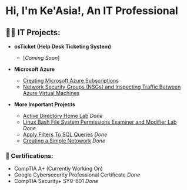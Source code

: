 <h1>Hi, I'm Ke'Asia!, An IT Professional </h1>

<h2>👩‍💻 IT Projects:</h2>

- <b> osTicket (Help Desk Ticketing System)</b>
  - [*Coming Soon*]
- <b> Microsoft Azure</b>
  - [Creating Microsoft Azure Subscriptions](https://github.com/KeasiaCyber/creating-microsoft-azure-subscriptions)
  - [Network Security Groups (NSGs) and Inspecting Traffic Between Azure Virtual Machines](https://github.com/KeasiaCyber/Network-Security-Groups-(NSGs)-and-Inspecting-Traffic-Between-Azure-Virtual-Machines)

- <b> More Important Projects</b>
  - [Active Directory Home Lab](https://github.com/KeasiaCyber/ActiveDirectoryLab/tree/main) *Done*
  - [Linux Bash File System Permissions Examiner and Modifier Lab](https://github.com/KeasiaCyber/Manage_File_Permission_With_LinuxLab) *Done*
  - [Apply Filters To SQL Queries](https://github.com/KeasiaCyber/SQL_Queries_Lab) *Done*
  - [Creating a Simple Netowork](https://github.com/KeasiaCyber/Creating-a-Simple-Network/tree/main) *Done*

<h3>📜 Certifications: </h3>

- CompTIA A+ (Currently Working On)
- Google Cybersecurity Professional Certificate *Done*
- CompTIA Security+ SY0-601 *Done*




<!--
**KeasiaCyber/KeasiaCyber** is a ✨ _special_ ✨ repository because its `README.md` (this file) appears on your GitHub profile.

Here are some ideas to get you started:

- 🔭 I’m currently working on ...
- 🌱 I’m currently learning ...
- 👯 I’m looking to collaborate on ...
- 🤔 I’m looking for help with ...
- 💬 Ask me about ...
- 📫 How to reach me: ...
- 😄 Pronouns: ...
- ⚡ Fun fact: ...
-->
